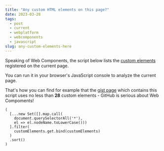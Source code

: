```yaml
---
title: "Any custom HTML elements on this page?"
date: 2023-03-28
tags: 
  - post
  - current
  - webplatform
  - webcomponents
  - javascript
slug: any-custom-elements-here
---
```


Speaking of Web Components, the script below lists the
[custom elements](https://developer.mozilla.org/en-US/docs/Web/Web_Components/Using_custom_elements)
registered on the current page.

You can run it in your browser's JavaScript console to analyze the current page.

That's how you can find for example that the
[gist page](https://gist.github.com/bdelacretaz/68ec08b099248542ba7a970b5f1d8ede) which contains this script uses no less than **28** custom elements - GitHub is serious about Web Compoments!

    (
      [...new Set([].map.call(
        document.querySelectorAll('*'), 
        el => el.nodeName.toLowerCase()))
      ].filter(
        customElements.get.bind(customElements)
      )
      .sort()
    )